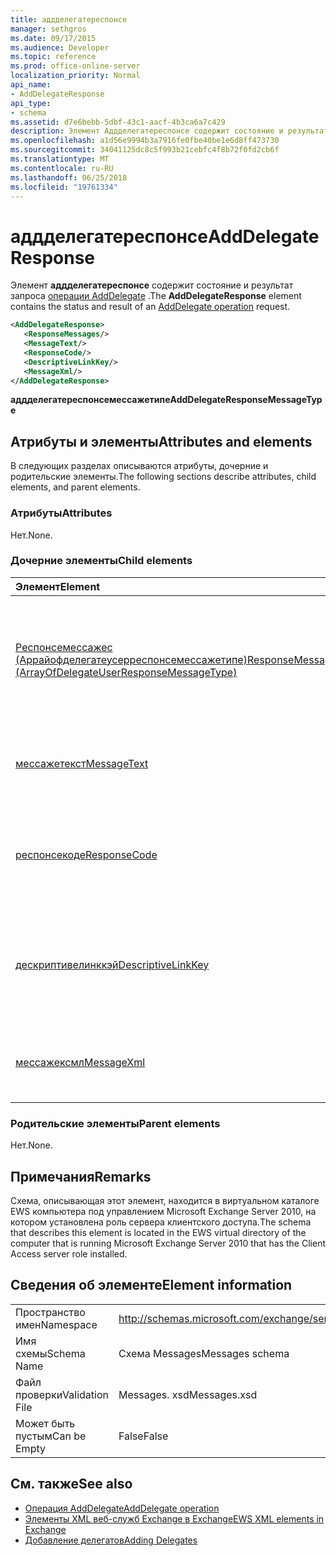 ```yaml
---
title: аддделегатереспонсе
manager: sethgros
ms.date: 09/17/2015
ms.audience: Developer
ms.topic: reference
ms.prod: office-online-server
localization_priority: Normal
api_name:
- AddDelegateResponse
api_type:
- schema
ms.assetid: d7e6bebb-5dbf-43c1-aacf-4b3ca6a7c429
description: Элемент Аддделегатереспонсе содержит состояние и результат запроса операции AddDelegate.
ms.openlocfilehash: a1d56e9994b3a7916fe0fbe40be1e6d8ff473730
ms.sourcegitcommit: 34041125dc8c5f993b21cebfc4f8b72f0fd2cb6f
ms.translationtype: MT
ms.contentlocale: ru-RU
ms.lasthandoff: 06/25/2018
ms.locfileid: "19761334"
---
```

# <a name="adddelegateresponse"></a><span data-ttu-id="b89b4-103">аддделегатереспонсе</span><span class="sxs-lookup"><span data-stu-id="b89b4-103">AddDelegateResponse</span></span>

<span data-ttu-id="b89b4-104">Элемент **аддделегатереспонсе** содержит состояние и результат запроса [операции AddDelegate](adddelegate-operation.md) .</span><span class="sxs-lookup"><span data-stu-id="b89b4-104">The **AddDelegateResponse** element contains the status and result of an [AddDelegate operation](adddelegate-operation.md) request.</span></span> 
  
```xml
<AddDelegateResponse>
   <ResponseMessages/>
   <MessageText/>
   <ResponseCode/>
   <DescriptiveLinkKey/>
   <MessageXml/>
</AddDelegateResponse>
```

 <span data-ttu-id="b89b4-105">**аддделегатереспонсемессажетипе**</span><span class="sxs-lookup"><span data-stu-id="b89b4-105">**AddDelegateResponseMessageType**</span></span>
## <a name="attributes-and-elements"></a><span data-ttu-id="b89b4-106">Атрибуты и элементы</span><span class="sxs-lookup"><span data-stu-id="b89b4-106">Attributes and elements</span></span>

<span data-ttu-id="b89b4-107">В следующих разделах описываются атрибуты, дочерние и родительские элементы.</span><span class="sxs-lookup"><span data-stu-id="b89b4-107">The following sections describe attributes, child elements, and parent elements.</span></span>
  
### <a name="attributes"></a><span data-ttu-id="b89b4-108">Атрибуты</span><span class="sxs-lookup"><span data-stu-id="b89b4-108">Attributes</span></span>

<span data-ttu-id="b89b4-109">Нет.</span><span class="sxs-lookup"><span data-stu-id="b89b4-109">None.</span></span>
  
### <a name="child-elements"></a><span data-ttu-id="b89b4-110">Дочерние элементы</span><span class="sxs-lookup"><span data-stu-id="b89b4-110">Child elements</span></span>

|<span data-ttu-id="b89b4-111">**Элемент**</span><span class="sxs-lookup"><span data-stu-id="b89b4-111">**Element**</span></span>|<span data-ttu-id="b89b4-112">**Описание**</span><span class="sxs-lookup"><span data-stu-id="b89b4-112">**Description**</span></span>|
|:-----|:-----|
|[<span data-ttu-id="b89b4-113">Респонсемессажес (Аррайофделегатеусерреспонсемессажетипе)</span><span class="sxs-lookup"><span data-stu-id="b89b4-113">ResponseMessages (ArrayOfDelegateUserResponseMessageType)</span></span>](responsemessages-arrayofdelegateuserresponsemessagetype.md) <br/> |<span data-ttu-id="b89b4-114">Содержит ответные сообщения для запроса управления делегированием веб-служб Exchange.</span><span class="sxs-lookup"><span data-stu-id="b89b4-114">Contains the response messages for an Exchange Web Services delegate management request.</span></span>  <br/> |
|[<span data-ttu-id="b89b4-115">мессажетекст</span><span class="sxs-lookup"><span data-stu-id="b89b4-115">MessageText</span></span>](messagetext.md) <br/> |<span data-ttu-id="b89b4-116">Предоставляет текстовое описание состояния отклика.</span><span class="sxs-lookup"><span data-stu-id="b89b4-116">Provides a text description of the status of the response.</span></span>  <br/> |
|[<span data-ttu-id="b89b4-117">респонсекоде</span><span class="sxs-lookup"><span data-stu-id="b89b4-117">ResponseCode</span></span>](responsecode.md) <br/> |<span data-ttu-id="b89b4-118">Предоставляет код ошибки, определяющий конкретную ошибку, обнаруженную в запросе.</span><span class="sxs-lookup"><span data-stu-id="b89b4-118">Provides an error code that identifies the specific error that the request encountered.</span></span>  <br/> |
|[<span data-ttu-id="b89b4-119">дескриптивелинккэй</span><span class="sxs-lookup"><span data-stu-id="b89b4-119">DescriptiveLinkKey</span></span>](descriptivelinkkey.md) <br/> |<span data-ttu-id="b89b4-120">В настоящее время не используется и зарезервировано для последующего использования.</span><span class="sxs-lookup"><span data-stu-id="b89b4-120">Currently unused and is reserved for future use.</span></span> <span data-ttu-id="b89b4-121">Он содержит значение 0.</span><span class="sxs-lookup"><span data-stu-id="b89b4-121">It contains a value of 0.</span></span>  <br/> |
|[<span data-ttu-id="b89b4-122">мессажексмл</span><span class="sxs-lookup"><span data-stu-id="b89b4-122">MessageXml</span></span>](messagexml.md) <br/> |<span data-ttu-id="b89b4-123">Предоставляет дополнительные сведения об ошибке.</span><span class="sxs-lookup"><span data-stu-id="b89b4-123">Provides additional error response information.</span></span>  <br/> |
   
### <a name="parent-elements"></a><span data-ttu-id="b89b4-124">Родительские элементы</span><span class="sxs-lookup"><span data-stu-id="b89b4-124">Parent elements</span></span>

<span data-ttu-id="b89b4-125">Нет.</span><span class="sxs-lookup"><span data-stu-id="b89b4-125">None.</span></span>
  
## <a name="remarks"></a><span data-ttu-id="b89b4-126">Примечания</span><span class="sxs-lookup"><span data-stu-id="b89b4-126">Remarks</span></span>

<span data-ttu-id="b89b4-127">Схема, описывающая этот элемент, находится в виртуальном каталоге EWS компьютера под управлением Microsoft Exchange Server 2010, на котором установлена роль сервера клиентского доступа.</span><span class="sxs-lookup"><span data-stu-id="b89b4-127">The schema that describes this element is located in the EWS virtual directory of the computer that is running Microsoft Exchange Server 2010 that has the Client Access server role installed.</span></span>
  
## <a name="element-information"></a><span data-ttu-id="b89b4-128">Сведения об элементе</span><span class="sxs-lookup"><span data-stu-id="b89b4-128">Element information</span></span>

|||
|:-----|:-----|
|<span data-ttu-id="b89b4-129">Пространство имен</span><span class="sxs-lookup"><span data-stu-id="b89b4-129">Namespace</span></span>  <br/> |http://schemas.microsoft.com/exchange/services/2006/messages  <br/> |
|<span data-ttu-id="b89b4-130">Имя схемы</span><span class="sxs-lookup"><span data-stu-id="b89b4-130">Schema Name</span></span>  <br/> |<span data-ttu-id="b89b4-131">Схема Messages</span><span class="sxs-lookup"><span data-stu-id="b89b4-131">Messages schema</span></span>  <br/> |
|<span data-ttu-id="b89b4-132">Файл проверки</span><span class="sxs-lookup"><span data-stu-id="b89b4-132">Validation File</span></span>  <br/> |<span data-ttu-id="b89b4-133">Messages. xsd</span><span class="sxs-lookup"><span data-stu-id="b89b4-133">Messages.xsd</span></span>  <br/> |
|<span data-ttu-id="b89b4-134">Может быть пустым</span><span class="sxs-lookup"><span data-stu-id="b89b4-134">Can be Empty</span></span>  <br/> |<span data-ttu-id="b89b4-135">False</span><span class="sxs-lookup"><span data-stu-id="b89b4-135">False</span></span>  <br/> |
   
## <a name="see-also"></a><span data-ttu-id="b89b4-136">См. также</span><span class="sxs-lookup"><span data-stu-id="b89b4-136">See also</span></span>

- [<span data-ttu-id="b89b4-137">Операция AddDelegate</span><span class="sxs-lookup"><span data-stu-id="b89b4-137">AddDelegate operation</span></span>](adddelegate-operation.md)
- [<span data-ttu-id="b89b4-138">Элементы XML веб-служб Exchange в Exchange</span><span class="sxs-lookup"><span data-stu-id="b89b4-138">EWS XML elements in Exchange</span></span>](ews-xml-elements-in-exchange.md)
- [<span data-ttu-id="b89b4-139">Добавление делегатов</span><span class="sxs-lookup"><span data-stu-id="b89b4-139">Adding Delegates</span></span>](http://msdn.microsoft.com/library/3a744150-66a3-4a13-9433-793603ba5038%28Office.15%29.aspx)

